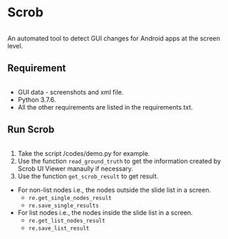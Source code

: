 # Scrob

######
An automated tool to detect GUI changes for Android apps at the screen level.

## Requirement

######
* GUI data - screenshots and xml file.
* Python 3.7.6.
* All the other requirements are listed in the requirements.txt.

## Run Scrob
######
1. Take the script /codes/demo.py for example.
2. Use the function `read_ground_truth` to get the information created by Scrob UI Viewer manaully if necessary.
3. Use the function `get_scrob_result` to get result.
  * For non-list nodes i.e., the nodes outside the slide list in a screen.
    * `re.get_single_nodes_result`
    * `re.save_single_results`
  * For list nodes i.e., the nodes inside the slide list in a screen.
    * `re.get_list_nodes_result`
    * `re.save_list_result`
